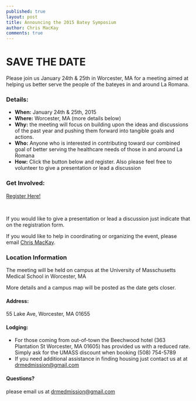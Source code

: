 ```yaml
---
published: true
layout: post
title: Announcing the 2015 Batey Symposium
author: Chris MacKay
comments: true
---
```


# SAVE THE DATE

Please join us January 24th & 25th in Worcester, MA for a meeting aimed 
at helping us better serve the people of the bateyes in and around La Romana.
            
### Details:

- **When:** January 24th & 25th, 2015
- **Where:** Worcester, MA (more details below)
- **Why:** the meeting will focus on building upon the ideas 
and discussions of the past year and pushing them forward into tangible 
goals and actions.
- **Who:** Anyone who is interested in contributing toward our combined goal
of better serving the healthcare needs of those in and around La Romana
- **How:** Click the button below and register. Also please feel 
free to volunteer to give a presentation or lead a discussion

### Get Involved:

<a target="_blank" class="btn btn-primary btn-lg" href="https://adobeformscentral.com/?f=MawLgKsUk3f5T1dSurr3KQ">Register Here!</a>

<br />

If you would like to give a presentation or lead a discussion just 
indicate that on the registration form.

If you would like to help in coordinating or organizing the 
event, please email [Chris MacKay](mailto:crmackay@gmail.com).

### Location Information
                
The meeting will be held on campus at the University of Masschusetts Medical School in Worcester, MA

More details and a campus map will be posted as the date gets closer.

#### Address:

55 Lake Ave, Worcester, MA 01655

#### Lodging:

- For those coming from out-of-town the Beechwood hotel 
(363 Plantation St  Worcester, MA 01605) has provided us with a reduced rate. 
Simply ask for the UMASS discount when booking (508) 754-5789
- If you need additional assistance in finding housing just contact us at at 
[drmedmission@gmail.com](mailto:drmedmission@gmail.com)
                
#### Questions?

please email us at [drmedmission@gmail.com](mailto:drmedmission@gmail.com)

